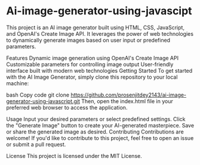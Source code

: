 # Ai-image-generator-using-javascipt
This project is an AI image generator built using HTML, CSS, JavaScript, and OpenAI's Create Image API. It leverages the power of web technologies to dynamically generate images based on user input or predefined parameters.

Features
Dynamic image generation using OpenAI's Create Image API
Customizable parameters for controlling image output
User-friendly interface built with modern web technologies
Getting Started
To get started with the AI Image Generator, simply clone this repository to your local machine:

bash
Copy code
git clone https://github.com/prosenjitdey2143/ai-image-generator-using-javascript.git
Then, open the index.html file in your preferred web browser to access the application.

Usage
Input your desired parameters or select predefined settings.
Click the "Generate Image" button to create your AI-generated masterpiece.
Save or share the generated image as desired.
Contributing
Contributions are welcome! If you'd like to contribute to this project, feel free to open an issue or submit a pull request.

License
This project is licensed under the MIT License.
